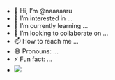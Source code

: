 - 👋 Hi, I’m @naaaaaru
- 👀 I’m interested in ...
- 🌱 I’m currently learning ...
- 💞️ I’m looking to collaborate on ...
- 📫 How to reach me ...
- 😄 Pronouns: ...
- ⚡ Fun fact: ...
- <a href="https://opgc.me/#/users/naaaaaru" target="_blank"><img src="https://prd-opgc-api.opgc.me/githubs/users/naaaaaru/tag/?theme=basic" /></a>

<!---
naaaaaru/naaaaaru is a ✨ special ✨ repository because its `README.md` (this file) appears on your GitHub profile.
You can click the Preview link to take a look at your changes.
--->
